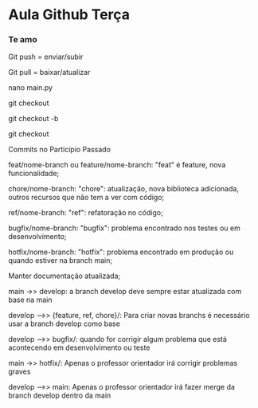 # Aula Github Terça

### Te amo

Git push = enviar/subir

Git pull = baixar/atualizar

nano main.py

git checkout

git checkout -b <nome-da-branch>

git checkout <nome-da-branch>

Commits no Particípio Passado

feat/nome-branch ou feature/nome-branch: "feat" é feature, nova funcionalidade;

chore/nome-branch: "chore": atualização, nova biblioteca adicionada, outros recursos que não tem a ver com código;

ref/nome-branch: "ref": refatoração no código;

bugfix/nome-branch: "bugfix": problema encontrado nos testes ou em desenvolvimento;

hotfix/nome-branch: "hotfix": problema encontrado em produção ou quando estiver na branch main;

Manter documentação atualizada;

main ->> develop: a branch develop deve sempre estar atualizada com base na main

develop -->> {feature, ref, chore}/<nome>: Para criar novas branchs é necessário usar a branch develop como base

develop -->> bugfix/<nome>: quando for corrigir algum problema que está acontecendo em desenvolvimento ou teste

main ->> hotfix/<nome>: Apenas o professor orientador irá corrigir problemas graves

develop -->> main: Apenas o professor orientador irá fazer merge da branch develop dentro da main